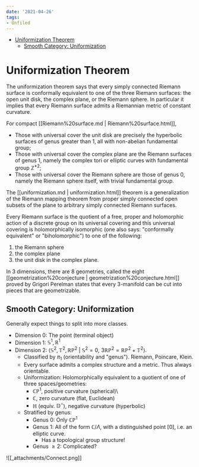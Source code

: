 ```yaml
---
date: '2021-04-26'
tags:
- Unfiled
---
```


-   [Uniformization Theorem](#uniformization-theorem)
    -   [Smooth Category: Uniformization](#smooth-category-uniformization)














Uniformization Theorem
======================

The uniformization theorem says that every simply connected Riemann surface is conformally equivalent to one of the three Riemann surfaces: the open unit disk, the complex plane, or the Riemann sphere. In particular it implies that every Riemann surface admits a Riemannian metric of constant curvature.

For compact [[Riemann%20surface.md | Riemann%20surface.html]],

-   Those with universal cover the unit disk are precisely the hyperbolic surfaces of genus greater than 1, all with non-abelian fundamental group;
-   Those with universal cover the complex plane are the Riemann surfaces of genus 1, namely the complex tori or elliptic curves with fundamental group ${\mathbb{Z}}^{\ast 2}$;
-   Those with universal cover the Riemann sphere are those of genus 0, namely the Riemann sphere itself, with trivial fundamental group.

The [[uniformization.md | uniformization.html]] theorem is a generalization of the Riemann mapping theorem from proper simply connected open subsets of the plane to arbitrary simply connected Riemann surfaces.

Every Riemann surface is the quotient of a free, proper and holomorphic action of a discrete group on its universal covering and this universal covering is holomorphically isomorphic (one also says: "conformally equivalent" or "biholomorphic") to one of the following:

1.  the Riemann sphere
2.  the complex plane
3.  the unit disk in the complex plane.

In 3 dimensions, there are 8 geometries, called the eight [[geometrization%20conjecture | geometrization%20conjecture.html]] proved by Grigori Perelman states that every 3-manifold can be cut into pieces that are geometrizable.

Smooth Category: Uniformization
-------------------------------

Generally expect things to split into more classes.

-   Dimension 0: The point (terminal object)
-   Dimension 1: ${\mathbb{S}}^1, {\mathbb{R}}^1$
-   Dimension 2: $\left\langle{{\mathbb{S}}^2, {\mathbb{T}}^2, {\mathbb{RP}}^2 {~\mathrel{\Big|}~}{\mathbb{S}}^2 = 0,\,\,3{\mathbb{RP}}^2 = {\mathbb{RP}}^2 + {\mathbb{T}}^2 }\right\rangle$.
    -   Classified by $\pi_1$ (orientability and "genus"). Riemann, Poincare, Klein.
    -   Every surface admits a complex structure and a metric. Thus always orientable.
    -   Uniformization: Holomorphically equivalent to a quotient of one of three spaces/geometries:
        -   ${\mathbb{CP}}^1$, positive curvature (spherical)\
        -   ${\mathbb{C}}$, zero curvature (flat, Euclidean)
        -   ${\mathbb{H}}$ (equiv. ${\mathbb{D}}^\circ$), negative curvature (hyperbolic)
    -   Stratified by genus:
        -   Genus 0: Only ${\mathbb{CP}}^1$
        -   Genus 1: All of the form ${\mathbb{C}}/\Lambda$, with a distinguished point $[0]$, i.e. an elliptic curve.
            -   Has a topological group structure!
        -   Genus $\geq 2$: Complicated?

![[_attachments/Connect.png]]
